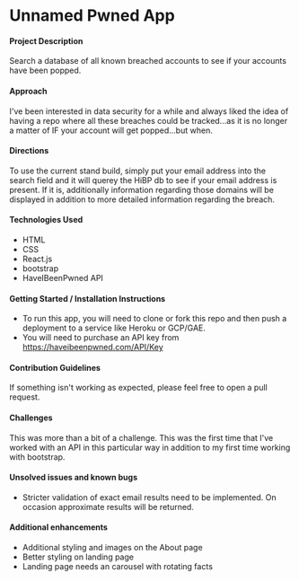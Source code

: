 # Unnamed Pwned App

#### Project Description

Search a database of all known breached accounts to see if your accounts have been popped.

#### Approach

I've been interested in data security for a while and always liked the idea of having a repo where all these breaches could be tracked...as it is no longer a matter of IF your account will get popped...but when.

#### Directions

To use the current stand build, simply put your email address into the search field and it will querey the HiBP db to see if your email address is present. If it is, additionally information regarding those domains will be displayed in addition to more detailed information regarding the breach.

#### Technologies Used

- HTML
- CSS
- React.js
- bootstrap
- HaveIBeenPwned API

#### Getting Started / Installation Instructions

- To run this app, you will need to clone or fork this repo and then push a deployment to a service like Heroku or GCP/GAE.
- You will need to purchase an API key from https://haveibeenpwned.com/API/Key

#### Contribution Guidelines

If something isn't working as expected, please feel free to open a pull request.

#### Challenges

This was more than a bit of a challenge. This was the first time that I've worked with an API in this particular way in addition to my first time working with bootstrap.

#### Unsolved issues and known bugs

- Stricter validation of exact email results need to be implemented. On occasion approximate results will be returned.

#### Additional enhancements

- Additional styling and images on the About page
- Better styling on landing page
- Landing page needs an carousel with rotating facts
